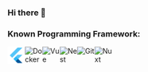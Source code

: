 ### Hi there 👋

### Known Programming Framework:

<img align="left" alt="Flutter" width="35px" src="https://raw.githubusercontent.com/github/explore/cebd63002168a05a6a642f309227eefeccd92950/topics/flutter/flutter.png" />
<img align="left" alt="Docker" width="35px" src="https://cdn.svgporn.com/logos/docker-icon.svg" />
<img align="left" alt="Vue" width="35px" src="https://cdn.svgporn.com/logos/vue.svg" />
<img align="left" alt="Nest" width="35px" src="https://cdn.svgporn.com/logos/nestjs.svg" />
<img align="left" alt="Git" width="35px" src="https://cdn.svgporn.com/logos/git-icon.svg" />
<img align="left" alt="Nuxt" width="35px" src="https://cdn.svgporn.com/nuxt-icon.svg" />

</br>

<!--
**jacopo-vendramin-mndl/jacopo-vendramin-mndl** is a ✨ _special_ ✨ repository because its `README.md` (this file) appears on your GitHub profile.

Here are some ideas to get you started:

- 🔭 I’m currently working on ...
- 🌱 I’m currently learning ...
- 👯 I’m looking to collaborate on ...
- 🤔 I’m looking for help with ...
- 💬 Ask me about ...
- 📫 How to reach me: ...
- 😄 Pronouns: ...
- ⚡ Fun fact: ...
-->
